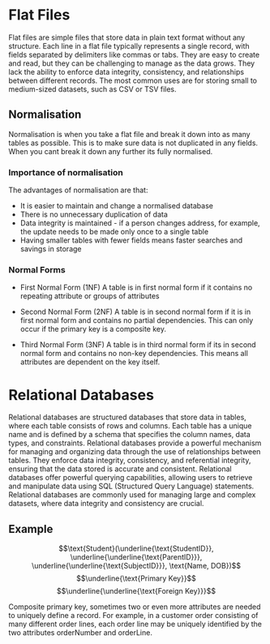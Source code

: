 # Flat Files
Flat files are simple files that store data in plain text format without any structure. Each line in a flat file typically represents a single record, with fields separated by delimiters like commas or tabs. They are easy to create and read, but they can be challenging to manage as the data grows. They lack the ability to enforce data integrity, consistency, and relationships between different records.
The most common uses are for storing small to medium-sized datasets, such as CSV or TSV files.

## Normalisation
Normalisation is when you take a flat file and break it down into as many tables as possible. This is to make sure data is not duplicated in any fields. When you cant break it down any further its fully normalised.


### Importance of normalisation
The advantages of normalisation are that:
- It is easier to maintain and change a normalised database
- There is no unnecessary duplication of data
- Data integrity is maintained - if a person changes address, for example, the update needs to be made only once to a single table
- Having smaller tables with fewer fields means faster searches and savings in storage

### Normal Forms
- First Normal Form (1NF)
A table is in first normal form if it contains no repeating attribute or groups of attributes

- Second Normal Form (2NF)
A table is in second normal form if it is in first normal form and contains no partial dependencies. This can only occur if the primary key is a composite key.

- Third Normal Form (3NF)
A table is in third normal form if its in second normal form and contains no non-key dependencies. This means all attributes are dependent on the key itself.


# Relational Databases
Relational databases are structured databases that store data in tables, where each table consists of rows and columns. Each table has a unique name and is defined by a schema that specifies the column names, data types, and constraints. Relational databases provide a powerful mechanism for managing and organizing data through the use of relationships between tables. They enforce data integrity, consistency, and referential integrity, ensuring that the data stored is accurate and consistent. Relational databases offer powerful querying capabilities, allowing users to retrieve and manipulate data using SQL (Structured Query Language) statements. Relational databases are commonly used for managing large and complex datasets, where data integrity and consistency are crucial.

## Example
$$\text{Student}(\underline{\text{StudentID}}, \underline{\underline{\text{ParentID}}}, \underline{\underline{\text{SubjectID}}}, \text{Name, DOB})$$
$$\underline{\text{Primary Key}}$$
$$\underline{\underline{\text{Foreign Key}}}$$

Composite primary key, sometimes two or even more attributes are needed to uniquely define a record. For example, in a customer order consisting of many different order lines, each order line may be uniquely identified by the two attributes orderNumber and orderLine.